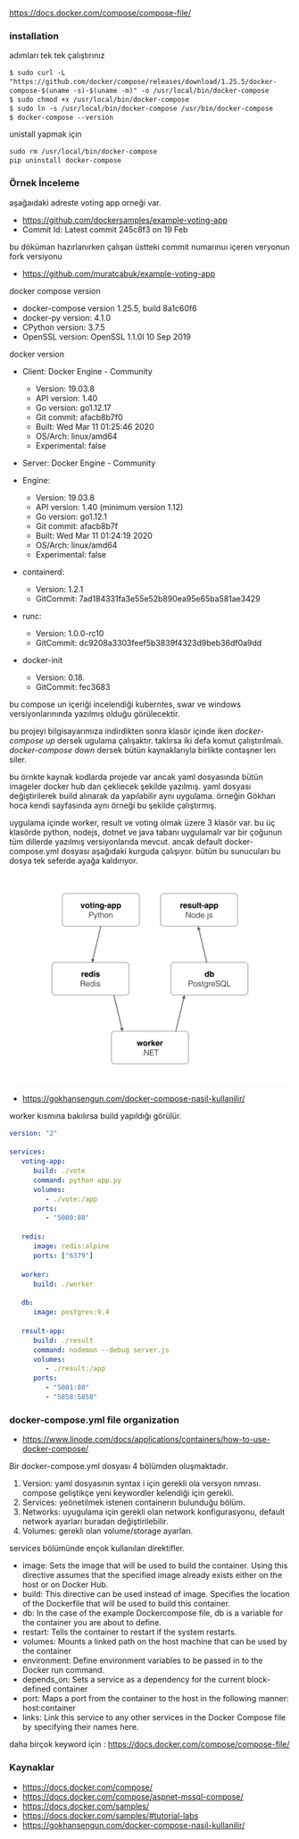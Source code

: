 
https://docs.docker.com/compose/compose-file/

### installation


adımları tek tek çalıştırınız

```
$ sudo curl -L "https://github.com/docker/compose/releases/download/1.25.5/docker-compose-$(uname -s)-$(uname -m)" -o /usr/local/bin/docker-compose
$ sudo chmod +x /usr/local/bin/docker-compose
$ sudo ln -s /usr/local/bin/docker-compose /usr/bin/docker-compose
$ docker-compose --version
```

unistall yapmak için

```
sudo rm /usr/local/bin/docker-compose
pip uninstall docker-compose
```

### Örnek İnceleme
aşağaıdaki adreste voting app orneği var.

- https://github.com/dockersamples/example-voting-app
- Commit Id: Latest commit  245c8f3 on 19 Feb

bu döküman hazırlanırken çalışan üstteki commit numarınuı içeren veryonun fork versiyonu 
- https://github.com/muratcabuk/example-voting-app

docker compose version

- docker-compose version 1.25.5, build 8a1c60f6
- docker-py version: 4.1.0
- CPython version: 3.7.5
- OpenSSL version: OpenSSL 1.1.0l  10 Sep 2019

docker version

- Client: Docker Engine - Community
  - Version:           19.03.8
  - API version:       1.40
  - Go version:        go1.12.17
  - Git commit:        afacb8b7f0
  - Built:             Wed Mar 11 01:25:46 2020
  - OS/Arch:           linux/amd64
  - Experimental:      false

- Server: Docker Engine - Community
- Engine:
  - Version:          19.03.8
  - API version:      1.40 (minimum version 1.12)
  - Go version:       go1.12.1
  - Git commit:       afacb8b7f
  - Built:            Wed Mar 11 01:24:19 2020
  - OS/Arch:          linux/amd64
  - Experimental:     false
- containerd:
  - Version:          1.2.1
  - GitCommit:        7ad184331fa3e55e52b890ea95e65ba581ae3429
- runc:
  - Version:          1.0.0-rc10
  - GitCommit:        dc9208a3303feef5b3839f4323d9beb36df0a9dd
- docker-init
  - Version:          0.18.
  - GitCommit:        fec3683

bu compose un içeriği incelendiği kuberntes, swar ve windows versiyonlarınında yazılmış olduğu görülecektir.

bu projeyi bilgisayarımıza indirdikten sonra klasör içinde iken _docker-compose up_ dersek ugulama çalışaktır. taklırsa iki defa komut çalıştırılmalı.  _docker-compose down_ dersek bütün kaynaklarıyla birlikte contaşner lerı siler.

bu örnkte kaynak kodlarda projede var ancak yaml dosyasında bütün imageler docker hub dan çekliecek şekilde yazılmış. yaml dosyası değiştirilerek build alınarak da yapılabilir aynı uygulama.
örneğin Gökhan hoca kendi sayfasında aynı örneği bu şekilde çalıştırmış.

uygulama içinde worker, result ve voting olmak üzere 3 klasör var. bu üç klasörde python, nodejs, dotnet ve java tabanı uygulamalr var bir çoğunun tüm  dillerde yazılmış versiyonlarıda mevcut. ancak default docker-compose.yml dosyası aşağıdaki kurguda çalışıyor. bütün bu sunucuları bu dosya tek seferde ayağa kaldırıyor.

![vote app](files/voteapp.png)


- https://gokhansengun.com/docker-compose-nasil-kullanilir/

worker kısmına bakılırsa build yapıldığı görülür.

```yaml
version: "2"

services:
   voting-app:
      build: ./vote
      command: python app.py
      volumes:
         - ./vote:/app
      ports:
         - "5000:80"
     
   redis:
      image: redis:alpine
      ports: ["6379"]
         
   worker:
      build: ./worker
            
   db:
      image: postgres:9.4
    
   result-app:
      build: ./result
      command: nodemon --debug server.js
      volumes:
         - ./result:/app
      ports:
         - "5001:80"
         - "5858:5858"
```



### docker-compose.yml file organization

- https://www.linode.com/docs/applications/containers/how-to-use-docker-compose/

Bir docker-compose.yml dosyası 4 bölümden oluşmaktadır.

1. Version: yaml dosyasının syntax i için gerekli ola versyon nmrası. compose geliştikçe yeni keywordler kelendiği için gerekli.
2. Services: yeönetilmek istenen containerın bulunduğu bölüm.
3. Networks: uyugulama için gerekli olan network konfigurasyonu, default network ayarları buradan değiştirilebilir.
4. Volumes: gerekli olan volume/storage ayarları.

services bölümünde ençok kullanılan direktifler.

- image:	Sets the image that will be used to build the container. Using this directive assumes that the specified image already exists either on the host or on Docker Hub.
- build:	This directive can be used instead of image. Specifies the location of the Dockerfile that will be used to build this container.
- db:	In the case of the example Dockercompose file, db is a variable for the container you are about to define.
- restart:	Tells the container to restart if the system restarts.
- volumes:	Mounts a linked path on the host machine that can be used by the container
- environment:	Define environment variables to be passed in to the Docker run command.
- depends_on:	Sets a service as a dependency for the current block-defined container
- port:	Maps a port from the container to the host in the following manner: host:container
- links:	Link this service to any other services in the Docker Compose file by specifying their names here.

daha birçok keyword için : https://docs.docker.com/compose/compose-file/


### Kaynaklar

- https://docs.docker.com/compose/
- https://docs.docker.com/compose/aspnet-mssql-compose/
- https://docs.docker.com/samples/
- https://docs.docker.com/samples/#tutorial-labs
- https://gokhansengun.com/docker-compose-nasil-kullanilir/
